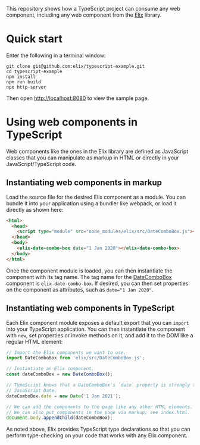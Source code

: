 This repository shows how a TypeScript project can consume any web component, including any web component from the [Elix](https://component.kitchen/Elix) library.


# Quick start

Enter the following in a terminal window:

```
git clone git@github.com:elix/typescript-example.git
cd typescript-example
npm install
npm run build
npx http-server
```

Then open [http://localhost:8080](http://localhost:8080) to view the sample page.


# Using web components in TypeScript

Web components like the ones in the Elix library are defined as JavaScript classes that you can manipulate as markup in HTML or directly in your JavaScript/TypeScript code.


## Instantiating web components in markup

Load the source file for the desired Elix component as a module. You can bundle it into your application using a bundler like webpack, or load it directly as shown here:

```html
<html>
  <head>
    <script type="module" src="node_modules/elix/src/DateComboBox.js"></script>
  </head>
  <body>
    <elix-date-combo-box date="1 Jan 2020"></elix-date-combo-box>
  </body>
</html>
```

Once the component module is loaded, you can then instantiate the component with its tag name. The tag name for the [DateComboBox](https://component.kitchen/elix/DateComboBox) component is `elix-date-combo-box`. If desired, you can then set properties on the component as attributes, such as `date="1 Jan 2020"`.


## Instantiating web components in TypeScript

Each Elix component module exposes a default export that you can `import` into your TypeScript application. You can then instantiate the component with `new`, set properties or invoke methods on it, and add it to the DOM like a regular HTML element:

```typescript
// Import the Elix components we want to use.
import DateComboBox from 'elix/src/DateComboBox.js';

// Instantiate an Elix component.
const dateComboBox = new DateComboBox();

// TypeScript knows that a DateComboBox's `date` property is strongly typed as a
// JavaScript Date.
dateComboBox.date = new Date('1 Jan 2021');

// We can add the components to the page like any other HTML elements.
// We can also put components in the page via markup; see index.html.
document.body.appendChild(dateComboBox);
```

As noted above, Elix provides TypeScript type declarations so that you can perform type-checking on your code that works with any Elix component.
